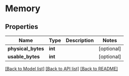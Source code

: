 # Memory

## Properties
Name | Type | Description | Notes
------------ | ------------- | ------------- | -------------
**physical_bytes** | **int** |  | [optional] 
**usable_bytes** | **int** |  | [optional] 

[[Back to Model list]](../README.md#documentation-for-models) [[Back to API list]](../README.md#documentation-for-api-endpoints) [[Back to README]](../README.md)


